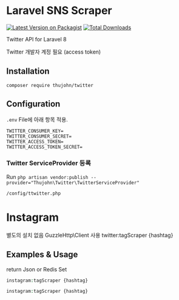# Laravel SNS Scraper

[![Latest Version on Packagist](https://img.shields.io/packagist/v/thujohn/twitter.svg?style=flat-square)](https://packagist.org/packages/thujohn/twitter)
[![Total Downloads](https://img.shields.io/packagist/dt/thujohn/twitter.svg?style=flat-square)](https://packagist.org/packages/thujohn/twitter)

Twitter API for Laravel 8

Twitter 개발자 계정 필요 (access token)

## Installation

```
composer require thujohn/twitter
```

## Configuration 

  `.env` File에 아래 항목 적용. 

```
TWITTER_CONSUMER_KEY=
TWITTER_CONSUMER_SECRET=
TWITTER_ACCESS_TOKEN=
TWITTER_ACCESS_TOKEN_SECRET=
```

### Twitter ServiceProvider 등록

Run `php artisan vendor:publish --provider="Thujohn\Twitter\TwitterServiceProvider"`
```
/config/ttwitter.php
```

# Instagram 
별도의 설치 없음 
GuzzleHttp\Client 사용
twitter:tagScraper {hashtag}

## Examples & Usage

return Json or Redis Set

```php
instagram:tagScraper {hashtag}
```

```php
instagram:tagScraper {hashtag}
```


